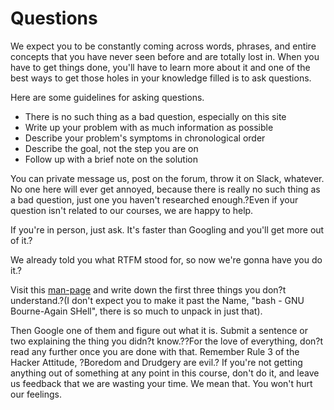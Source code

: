 # Questions
We expect you to be constantly coming across words, phrases, and entire concepts that you have never seen before and are totally lost in. When you have to get things done, you'll have to learn more about it and one of the best ways to get those holes in your knowledge filled is to ask questions. 

Here are some guidelines for asking questions.

* There is no such thing as a bad question, especially on this site
* Write up your problem with as much information as possible
* Describe your problem's symptoms in chronological order
* Describe the goal, not the step you are on
* Follow up with a brief note on the solution

You can private message us, post on the forum, throw it on Slack, whatever. No one here will ever get annoyed, because there is really no such thing as a bad question, just one you haven't researched enough.?Even if your question isn't related to our courses, we are happy to help.

If you're in person, just ask. It's faster than Googling and you'll get more out of it.?

We already told you what RTFM stood for, so now we're gonna have you do it.?

Visit this [man-page](https://linux.die.net/man/1/bash) and write down the first three things you don?t understand.?(I don't expect you to make it past the Name, "bash - GNU Bourne-Again SHell", there is so much to unpack in just that).

 Then Google one of them and figure out what it is. Submit a sentence or two explaining the thing you didn?t know.??For the love of everything, don?t read any further once you are done with that. Remember Rule 3 of the Hacker Attitude, ?Boredom and Drudgery are evil.? If you're not getting anything out of something at any point in this course, don't do it, and leave us feedback that we are wasting your time. We mean that. You won't hurt our feelings.